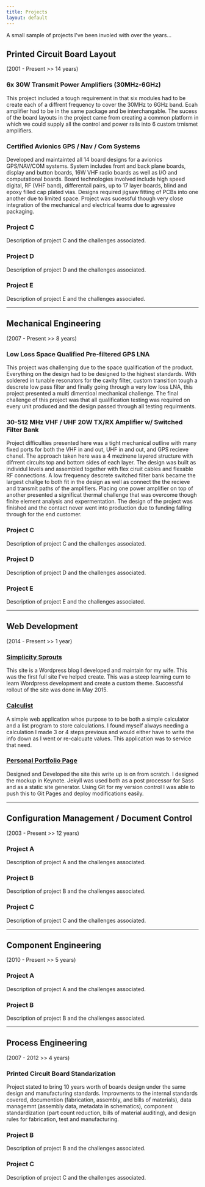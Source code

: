 ```yaml
---
title: Projects
layout: default
---
```


A small sample of projects I've been involed with over the years...

## Printed Circuit Board Layout 
(2001 - Present >> 14 years)

### 6x 30W Transmit Power Amplifiers (30MHz-6GHz) 
This project included a tough requirement in that six modules had to be create each of a diffrent frequency to cover the 30MHz to 6GHz band. Ecah amplifier had to be in the same package and be interchangable. The sucess of the board layouts in the project came from creating a common platform in which we could supply all the control and power rails into 6 custom trnismet amplifiers.

### Certified Avionics GPS / Nav / Com Systems
Developed and maintainted all 14 board designs for a avionics GPS/NAV/COM systems. System includes front and back plane boards, display and button boards, 16W VHF radio boards as well as I/O and computational boards. Board technologies involved include high speed digital, RF (VHF band), differentail pairs, up to 17 layer boards, blind and epoxy filled cap plated vias. Designs required jigsaw fitting of PCBs into one another due to limited space. Project was sucessful though very close integration of the mechanical and electrical teams due to agressive packaging.

### Project C
Description of project C and the challenges associated.

### Project D
Description of project D and the challenges associated.

### Project E
Description of project E and the challenges associated.

<hr />

## Mechanical Engineering
(2007 - Present >> 8 years)

### Low Loss Space Qualified Pre-filtered GPS LNA
This project was challenging due to the space qualification of the product. Everything on the design had to be designed to the highest standards. With soldered in tunable resonators for the cavity filter, custom transition tough a descrete low pass filter and finally going through a very low loss LNA, this project presented a multi dimentioal mechanical challenge. The final challenge of this project was that all qualification testing was required on every unit produced and the design passed through all testing requirments.

### 30-512 MHz VHF / UHF 20W TX/RX Amplifier w/ Switched Filter Bank
Project difficulties presented here was a tight mechanical outline with many fixed ports for both the VHF in and out, UHF in and out, and GPS recieve chanel. The approach taken here was a 4 mezinene layered structure with difrrent circuits top and bottom sides of each layer. The design was built as individul levels and assembled together with flex ciruit cables and flexable RF connections. A low frequency descrete switched filter bank became the largest challge to both fit in the design as well as connect the the recieve and transmit paths of the amplifiers. Placing one power amplifier on top of another presented a significat thermal challenge that was overcome though finite element analysis and expermentation. The design of the project was finished and the contact never went into production due to funding falling through for the end customer. 

### Project C
Description of project C and the challenges associated.

### Project D
Description of project D and the challenges associated.

### Project E
Description of project E and the challenges associated.

<hr />

## Web Development
(2014 - Present >> 1 year)

### [Simplicity Sprouts](http://simplicitysprouts.com)
This site is a Wordpress blog I developed and maintain for my wife. This was the first full site I've helped create. This was a steep learning curn to learn Wordpress development and create a custom theme. Successful rollout of the site was done in May 2015.

### [Calculist](http://slylion.com/calculist)
A simple web application whos purpose to to be both a simple calculator and a list program to store calculations. I found myself always needing a calculation I made 3 or 4 steps previous and would either have to write the info down as I went or re-calcuate values. This application was to service that need.

### [Personal Portfolio Page](http://dangallagher.xyz)
Designed and Developed the site this write up is on from scratch. I designed the mockup in Keynote. Jekyll was used both as a post processor for Sass and as a static site generator. Using Git for my version control I was able to push this to Git Pages and deploy modifications easily.

<hr />

## Configuration Management / Document Control
(2003 - Present >> 12 years)

### Project A
Description of project A and the challenges associated.

### Project B
Description of project B and the challenges associated.

### Project C
Description of project C and the challenges associated.

<hr />

## Component Engineering
(2010 - Present >> 5 years)

### Project A
Description of project A and the challenges associated.

### Project B
Description of project B and the challenges associated.

<hr />

## Process Engineering
(2007 - 2012 >> 4 years)

### Printed Circuit Board Standarization
Project stated to bring 10 years worth of boards design under the same design and manufacturing standards. Improvments to the internal standards covered, documention (fabrication, assembly, and bills of materials), data managemnt (assembly data, metadata in schematics), component standardization (part count reduction, bills of material auditing), and design rules for fabrication, test and manufacturing.

### Project B
Description of project B and the challenges associated.

### Project C
Description of project C and the challenges associated.
